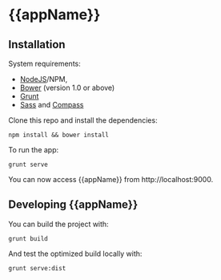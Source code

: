 # {{appName}}

## Installation

System requirements:

* [NodeJS](http://nodejs.org/)/NPM,
* [Bower](http://bower.io/) (version 1.0 or above)
* [Grunt](http://gruntjs.com/)
* [Sass](http://sass-lang.com/) and [Compass](http://compass-style.org/)

Clone this repo and install the dependencies:

````
npm install && bower install
````

To run the app:

````
grunt serve
````

You can now access {{appName}} from http://localhost:9000.

## Developing {{appName}}

You can build the project with:

````
grunt build
````

And test the optimized build locally with:

````
grunt serve:dist
````
